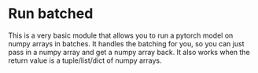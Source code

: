 
# Run batched

This is a very basic module that allows you to run a pytorch model on numpy arrays in batches. It handles
the batching for you, so you can just pass in a numpy array and get a numpy array back. It also works when the
return value is a tuple/list/dict of numpy arrays.